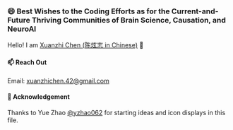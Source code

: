 ### 😄 Best Wishes to the Coding Efforts as for the Current-and-Future Thriving Communities of Brain Science, Causation, and NeuroAI
Hello! I am [Xuanzhi Chen (陈炫志 in Chinese)](https://xuanzhichen.github.io) 👋

#### 📫 Reach Out
Email: xuanzhichen.42@gmail.com

#### 👯 Acknowledgement
Thanks to Yue Zhao [@yzhao062](https://github.com/yzhao062) for starting ideas and icon displays in this file.
<!--
Here are some ideas to get you started:

- 🔭 I’m currently working on ...
- 🌱 I’m currently learning ...
- 👯 I’m looking to collaborate on ...
- 🤔 I’m looking for help with ...
- 💬 Ask me about ...
- 📫 How to reach me: ...
- 😄 Pronouns: ...
- ⚡ Fun fact: ...
-->

